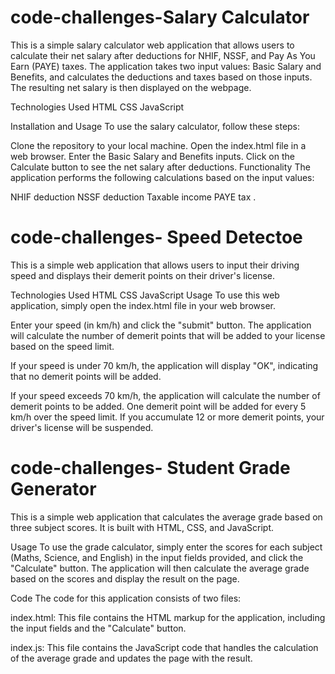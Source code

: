 # code-challenges-Salary Calculator
This is a simple salary calculator web application that allows users to calculate their net salary after deductions for NHIF, NSSF, and Pay As You Earn (PAYE) taxes. The application takes two input values: Basic Salary and Benefits, and calculates the deductions and taxes based on those inputs. The resulting net salary is then displayed on the webpage.

Technologies Used
HTML
CSS
JavaScript

Installation and Usage
To use the salary calculator, follow these steps:

Clone the repository to your local machine.
Open the index.html file in a web browser.
Enter the Basic Salary and Benefits inputs.
Click on the Calculate button to see the net salary after deductions.
Functionality
The application performs the following calculations based on the input values:

NHIF deduction
NSSF deduction
Taxable income
PAYE tax
.


# code-challenges- Speed Detectoe

This is a simple web application that allows users to input their driving speed and displays their demerit points on their driver's license.

Technologies Used
HTML
CSS
JavaScript
Usage
To use this web application, simply open the index.html file in your web browser.

Enter your speed (in km/h) and click the "submit" button. The application will calculate the number of demerit points that will be added to your license based on the speed limit.

If your speed is under 70 km/h, the application will display "OK", indicating that no demerit points will be added.

If your speed exceeds 70 km/h, the application will calculate the number of demerit points to be added. One demerit point will be added for every 5 km/h over the speed limit. If you accumulate 12 or more demerit points, your driver's license will be suspended.

# code-challenges- Student Grade Generator

This is a simple web application that calculates the average grade based on three subject scores. It is built with HTML, CSS, and JavaScript.

Usage
To use the grade calculator, simply enter the scores for each subject (Maths, Science, and English) in the input fields provided, and click the "Calculate" button. The application will then calculate the average grade based on the scores and display the result on the page.

Code
The code for this application consists of two files:

index.html: This file contains the HTML markup for the application, including the input fields and the "Calculate" button.

index.js: This file contains the JavaScript code that handles the calculation of the average grade and updates the page with the result.